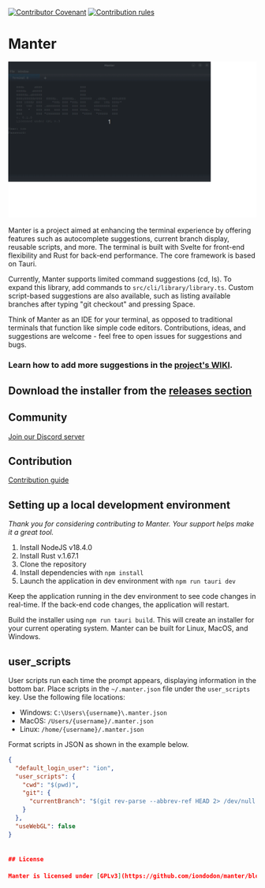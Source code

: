[![Contributor Covenant](https://img.shields.io/badge/Contributor%20Covenant-2.1-4baaaa.svg)](https://github.com/iondodon/manter/blob/main/CODE_OF_CONDUCT.md)
[![Contribution rules](https://img.shields.io/badge/Contribution%20rules-1.0-green)](https://github.com/iondodon/manter/blob/main/CONTRIBUTING.md)

# Manter

<p align="center">
  <img src="demo.gif" />
</p>

Manter is a project aimed at enhancing the terminal experience by offering features such as autocomplete suggestions, current branch display, reusable scripts, and more. The terminal is built with Svelte for front-end flexibility and Rust for back-end performance. The core framework is based on Tauri.

Currently, Manter supports limited command suggestions (cd, ls). To expand this library, add commands to `src/cli/library/library.ts`. Custom script-based suggestions are also available, such as listing available branches after typing "git checkout" and pressing Space.

Think of Manter as an IDE for your terminal, as opposed to traditional terminals that function like simple code editors. Contributions, ideas, and suggestions are welcome - feel free to open issues for suggestions and bugs.

### Learn how to add more suggestions in the [project's WIKI](https://github.com/iondodon/manter/wiki).

## Download the installer from the [releases section](https://github.com/iondodon/manter/releases)

## Community

[Join our Discord server](https://discord.gg/k4FFFPK3ZR)

## Contribution

[Contribution guide](https://github.com/iondodon/manter/blob/main/CONTRIBUTING.md)

## Setting up a local development environment

_Thank you for considering contributing to Manter. Your support helps make it a great tool._

1. Install NodeJS v18.4.0
2. Install Rust v.1.67.1
3. Clone the repository
4. Install dependencies with `npm install`
5. Launch the application in dev environment with `npm run tauri dev`

Keep the application running in the dev environment to see code changes in real-time. If the back-end code changes, the application will restart.

Build the installer using `npm run tauri build`. This will create an installer for your current operating system. Manter can be built for Linux, MacOS, and Windows.

## user_scripts

User scripts run each time the prompt appears, displaying information in the bottom bar. Place scripts in the `~/.manter.json` file under the `user_scripts` key. Use the following file locations:

- Windows: `C:\Users\{username}\.manter.json`
- MacOS: `/Users/{username}/.manter.json`
- Linux: `/home/{username}/.manter.json`

Format scripts in JSON as shown in the example below.

```json
{
  "default_login_user": "ion",
  "user_scripts": {
    "cwd": "$(pwd)",
    "git": {
      "currentBranch": "$(git rev-parse --abbrev-ref HEAD 2> /dev/null )"
    }
  },
  "useWebGL": false
}


## License

Manter is licensed under [GPLv3](https://github.com/iondodon/manter/blob/main/LICENCE.txt).
